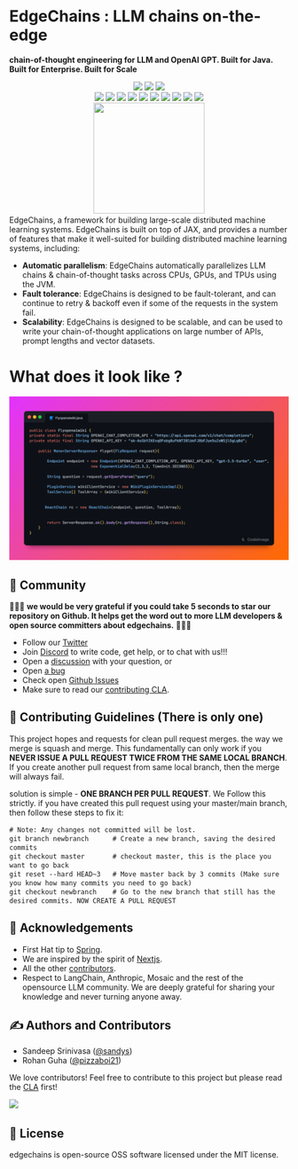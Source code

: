 # EdgeChains : LLM chains on-the-edge
**chain-of-thought engineering for LLM and OpenAI GPT. Built for Java. Built for Enterprise. Built for Scale**
<div align="center">
<img src="https://forthebadge.com/images/badges/built-with-love.svg" />
<img src="https://forthebadge.com/images/badges/uses-brains.svg" />
<img src="https://forthebadge.com/images/badges/powered-by-responsibility.svg" />
  <br>
  <img src="https://img.shields.io/github/repo-size/arakoodev/EdgeChains?style=for-the-badge" />
  <img src="https://img.shields.io/github/issues/arakoodev/EdgeChains?style=for-the-badge" />
  <img src="https://img.shields.io/github/issues-closed-raw/arakoodev/EdgeChains?style=for-the-badge" />
  <img src="https://img.shields.io/github/issues-pr/arakoodev/EdgeChains?style=for-the-badge" />
  <img src="https://img.shields.io/github/issues-pr-closed-raw/arakoodev/EdgeChains?style=for-the-badge" />
  <img src="https://img.shields.io/github/license/arakoodev/EdgeChains?style=for-the-badge" />
  <img src="https://img.shields.io/github/forks/arakoodev/EdgeChains?style=for-the-badge" />
  <img src="https://img.shields.io/github/stars/arakoodev/EdgeChains?style=for-the-badge" />
  <img src="https://img.shields.io/github/contributors/arakoodev/EdgeChains?style=for-the-badge" />
  <img src="https://img.shields.io/github/last-commit/arakoodev/EdgeChains?style=for-the-badge" />
  </div>
<div align="center">
<img src="https://user-images.githubusercontent.com/76883/226261289-21a6fd42-ff6f-4d7a-9c59-3c7f149e0f56.png" width="200" height="200">
  </div>
EdgeChains, a framework for building large-scale distributed machine learning systems. EdgeChains is built on top of JAX, and provides a number of features that make it well-suited for building distributed machine learning systems, including:

* **Automatic parallelism**: EdgeChains automatically parallelizes LLM chains & chain-of-thought tasks across CPUs, GPUs, and TPUs using the JVM.
* **Fault tolerance**: EdgeChains is designed to be fault-tolerant, and can continue to retry & backoff even if some of the requests in the system fail.
* **Scalability**: EdgeChains is designed to be scalable, and can be used to write your chain-of-thought applications on large number of APIs, prompt lengths and vector datasets.

# What does it look like ?

![image](/.github/assets/code.png)

## 🎊 Community

💫💫💫 **we would be very grateful if you could take 5 seconds to star our repository on Github. It helps get the word out to more LLM developers & open source committers about edgechains.** 💫💫💫

- Follow our [Twitter](https://twitter.com/arakoodev)
- Join  [Discord](https://discord.gg/MtEPK9cnSF) to write code, get help, or to chat with us!!!
- Open a [discussion](https://github.com/arakoodev/edgechains/discussions/new) with your question, or
- Open [a bug](https://github.com/arakoodev/edgechains/issues/new)
- Check open [Github Issues](https://github.com/arakoodev/edgechains/issues)
- Make sure to read our [contributing CLA](https://github.com/arakoodev/.github/blob/main/CLA.md).


## 🧐 Contributing Guidelines (There is only one)

This project hopes and requests for clean pull request merges. the way we merge is squash and merge. This fundamentally can only work if you **NEVER ISSUE A PULL REQUEST TWICE FROM THE SAME LOCAL BRANCH**. If you create another pull request from same local branch, then the merge will always fail.

solution is simple - **ONE BRANCH PER PULL REQUEST**. We Follow this strictly. if you have created this pull request using your master/main branch, then follow these steps to fix it:
```
# Note: Any changes not committed will be lost.
git branch newbranch      # Create a new branch, saving the desired commits
git checkout master       # checkout master, this is the place you want to go back
git reset --hard HEAD~3   # Move master back by 3 commits (Make sure you know how many commits you need to go back)
git checkout newbranch    # Go to the new branch that still has the desired commits. NOW CREATE A PULL REQUEST
```

## 💌 Acknowledgements

- First Hat tip to  [Spring](https://github.com/spring-projects/spring-framework).
- We are inspired by the spirit of [Nextjs](https://github.com/vercel/next.js/).
- All the other [contributors](https://github.com/wootzapp/wootz-browser/graphs/contributors).
- Respect to LangChain, Anthropic, Mosaic and the rest of the opensource LLM community. We are deeply grateful for sharing your knowledge and never turning anyone away.

## ✍️ Authors and Contributors

- Sandeep Srinivasa ([@sandys](https://twitter.com/sandeepssrin))
- Rohan Guha ([@pizzaboi21](https://github.com/pizzaboi21))

We love contributors! Feel free to contribute to this project but please read the [CLA](https://github.com/wootzapp/.github/blob/main/CLA.md) first!

<a href="https://github.com/arakoodev/edgechains/graphs/contributors">
  <img src="https://contrib.rocks/image?repo=arakoodev/edgechains&max=300&columns=12&anon=0" />
</a>

## 📜 License

edgechains is open-source OSS software licensed under the MIT license.
